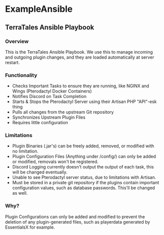 # ExampleAnsible
## TerraTales Ansible Playbook

### Overview
This is the TerraTales Ansible Playbook. We use this to manage incoming and outgoing plugin changes, and they are loaded automatically at server restart.

### Functionality
- Checks Important Tasks to ensure they are running, like NGINX and Wings (Pterodactyl Docker Containers)
- Notifies Discord on Task Completion
- Starts & Stops the Pterodactyl Server using their Artisan PHP "API"-esk thing
- Pulls all changes from the upstream Git repository
- Synchronizes Upstream Plugin Files
- Requires little configuration

### Limitations
- Plugin Binaries (.jar's) can be freely added, removed, or modified with no limitation.
- Plugin Configuration Files (Anything under /config/) can only be added or modified, removals won't be registered.
- Discord Logging currently doesn't output the output of each task, this will be changed eventually.
- Unable to see Pterodactyl server status, due to limitations with Artisan.
- Must be stored in a private git repository if the plugins contain important configuration values, such as database passwords. This'll be changed as well.

### Why?
Plugin Configurations can only be added and modified to prevent the deletion of any plugin-generated files, such as playerdata generated by EssentialsX for example.
